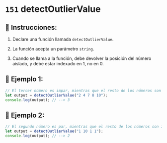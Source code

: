 # `151` detectOutlierValue

## 📝 Instrucciones:

1. Declare una función llamada `detectOutlierValue`.

2. La función acepta un parámetro `string`.

3. Cuando se llama a la función, debe devolver la posición del número aislado, y debe estar indexado en 1, no en 0.

## 📎 Ejemplo 1:

```js
// El tercer número es impar, mientras que el resto de los números son pares
let output = detectOutlierValue("2 4 7 8 10"); 
console.log(output); // --> 3
```

## 📎 Ejemplo 2:

```js
// El segundo número es par, mientras que el resto de los números son impares
let output = detectOutlierValue("1 10 1 1");  
console.log(output); // --> 2
```
